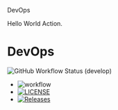 DevOps

Hello World Action.

# DevOps
![GitHub Workflow Status (develop)](https://img.shields.io/github/workflow/status/Daniel109012/lab/main.yml/develop?style=flat-square)

- ![workflow](https://github.com/Daniel109012/lab/actions/workflows/main.yml/badge.svg)
- [![LICENSE](https://img.shields.io/github/license/Daniel109012/lab.svg?style=flat-square)](https://github.com/Daniel109012/lab/blob/master/LICENSE)
- [![Releases](https://img.shields.io/github/release/Daniel109012/lab/all.svg?style=flat-square)](https://github.com/Daniel109012/lab/releases)
